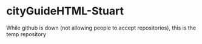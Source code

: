 # cityGuideHTML-Stuart
While github is down (not allowing people to accept repositories), this is the temp repository
